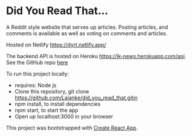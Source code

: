 # Did You Read That...

A Reddit style website that serves up articles. Posting articles, and comments is available as well as voting on comments and articles.

Hosted on Netlify https://dyrt.netlify.app/

The backend API is hosted on Heroku https://lk-news.herokuapp.com/api. See the GitHub repo [here](https://github.com/Lajanke/ncnews)

To run this project locally:

- requires: Node js
- Clone this repository, git clone https://github.com/Lajanke/did_you_read_that.gitin
- npm install, to install dependencies
- npm start, to start the app
- Open up localhost:3000 in your browser

This project was bootstrapped with [Create React App](https://github.com/facebook/create-react-app).

